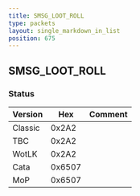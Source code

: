 ```yaml
---
title: SMSG_LOOT_ROLL
type: packets
layout: single_markdown_in_list
position: 675
---
```


## SMSG_LOOT_ROLL

### Status

Version    | Hex        | Comment
---------- | ---------- | ---------- 
Classic    | 0x2A2      | 
TBC        | 0x2A2      | 
WotLK      | 0x2A2      | 
Cata       | 0x6507     | 
MoP        | 0x6507     | 